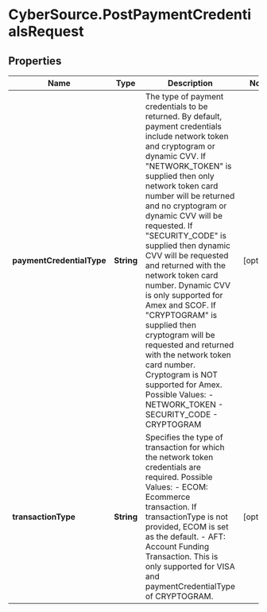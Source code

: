 # CyberSource.PostPaymentCredentialsRequest

## Properties
Name | Type | Description | Notes
------------ | ------------- | ------------- | -------------
**paymentCredentialType** | **String** | The type of payment credentials to be returned. By default, payment credentials include network token and cryptogram or dynamic CVV. If \"NETWORK_TOKEN\" is supplied then only network token card number will be returned and no cryptogram or dynamic CVV will be requested. If \"SECURITY_CODE\" is supplied then dynamic CVV will be requested and returned with the network token card number. Dynamic CVV is only supported for Amex and SCOF. If \"CRYPTOGRAM\" is supplied then cryptogram will be requested and returned with the network token card number. Cryptogram is NOT supported for Amex.  Possible Values:   - NETWORK_TOKEN   - SECURITY_CODE   - CRYPTOGRAM  | [optional] 
**transactionType** | **String** | Specifies the type of transaction for which the network token credentials are required. Possible Values:   - ECOM: Ecommerce transaction. If transactionType is not provided, ECOM is set as the default.   - AFT: Account Funding Transaction. This is only supported for VISA and paymentCredentialType of CRYPTOGRAM.  | [optional] 


